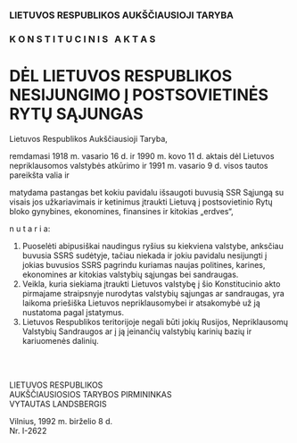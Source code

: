 ### LIETUVOS RESPUBLIKOS AUKŠČIAUSIOJI TARYBA

### K O N S T I T U C I N I S &nbsp; A K T A S

# DĖL LIETUVOS RESPUBLIKOS NESIJUNGIMO Į POSTSOVIETINĖS RYTŲ SĄJUNGAS

Lietuvos Respublikos Aukščiausioji Taryba,

remdamasi 1918 m. vasario 16 d. ir 1990 m. kovo 11 d. aktais dėl Lietuvos nepriklausomos valstybės atkūrimo ir 1991 m. vasario 9 d. visos tautos pareikšta valia ir

matydama pastangas bet kokiu pavidalu išsaugoti buvusią SSR Sąjungą su visais jos užkariavimais ir ketinimus įtraukti Lietuvą į postsovietinio Rytų bloko gynybines, ekonomines, finansines ir kitokias „erdves“,

n u t a r i a:

1. Puoselėti abipusiškai naudingus ryšius su kiekviena valstybe, anksčiau buvusia SSRS sudėtyje, tačiau niekada ir jokiu pavidalu nesijungti į jokias buvusios SSRS pagrindu kuriamas naujas politines, karines, ekonomines ar kitokias valstybių sąjungas bei sandraugas.
2. Veikla, kuria siekiama įtraukti Lietuvos valstybę į šio Konstitucinio akto pirmajame straipsnyje nurodytas valstybių sąjungas ar sandraugas, yra laikoma priešiška Lietuvos nepriklausomybei ir atsakomybė už ją nustatoma pagal įstatymus.
3. Lietuvos Respublikos teritorijoje negali būti jokių Rusijos, Nepriklausomų Valstybių Sandraugos ar į ją įeinančių valstybių karinių bazių ir kariuomenės dalinių.

&nbsp;  
&nbsp;  

LIETUVOS RESPUBLIKOS  
AUKŠČIAUSIOSIOS TARYBOS PIRMININKAS  
VYTAUTAS LANDSBERGIS  

Vilnius, 1992 m. birželio 8 d.  
Nr. I-2622
